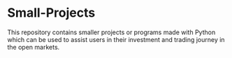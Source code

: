 # Small-Projects

This repository contains smaller projects or programs made with Python which can be used to assist users in their investment and trading journey in the open markets.

